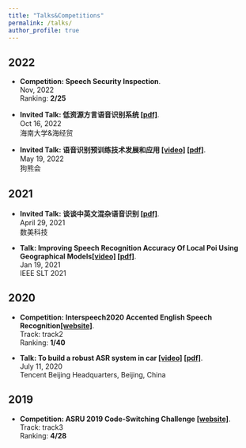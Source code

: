 ```yaml
---
title: "Talks&Competitions"
permalink: /talks/
author_profile: true
---
```


## 2022
* <b>Competition: Speech Security Inspection</b>. <br>
Nov, 2022 <br>
Ranking: <b> 2/25 </b> <br>

* <b>Invited Talk: 低资源方言语音识别系统 [\[pdf\]](https://drive.google.com/file/d/1miZ_00iVl3NwRKsyTMfKjOyvRM2alAa2/view?usp=sharing)</b>. <br>
Oct 16, 2022 <br>
海南大学&海经贸 <br>

* <b>Invited Talk: 语音识别预训练技术发展和应用 [\[video\]](https://www.xiong99.com.cn/page/1445408?navIndex=1) [\[pdf\]](https://drive.google.com/file/d/1VR6wJwF6FKI6DqmypPsJe_UtCferV-l3/view?usp=sharing)</b>. <br>
May 19, 2022 <br>
狗熊会 <br>

## 2021
* <b>Invited Talk: 谈谈中英文混杂语音识别 [\[pdf\]](https://mp.weixin.qq.com/s?__biz=MzkyNzE2ODQ1OA==&mid=2247483846&idx=1&sn=6c96aa33d5f438722cca7cefb61341cf&chksm=c22d6363f55aea7513a943929ce2f71fd4e3ac1520201f26f8a34edd7cc5b0ec44ca384ec666&scene=132#wechat_redirect)</b>. <br>
April 29, 2021 <br>
数美科技 <br>

* <b>Talk: Improving Speech Recognition Accuracy Of Local Poi Using Geographical Models[\[video\]](https://slideslive.com/38951575/improving-speech-recognition-accuracy-of-local-poi-using-geographical-models) [\[pdf\]](https://drive.google.com/file/d/1A0JQ90zU2jqLfcRk-fPXzgCZCib2N3LW/view?usp=sharing)</b>. <br>
Jan 19, 2021 <br>
IEEE SLT 2021 <br>

## 2020
* <b>Competition: Interspeech2020 Accented English Speech Recognition[\[website\]](https://www.datatang.com/INTERSPEECH2020)</b>. <br>
Track: track2 <br>
Ranking: <b> 1/40 </b> <br>

* <b>Talk: To build a robust ASR system in car [\[video\]](https://cloud.tencent.com/developer/salon/live-1246?channel=banner) [\[pdf\]](https://drive.google.com/file/d/1Dg2LRR-3vERf-2zPZqqjcgXQYKKs1FSs/view?usp=sharing)</b>. <br>
July 11, 2020 <br>
Tencent Beijing Headquarters, Beijing, China <br>

## 2019
* <b>Competition: ASRU 2019 Code-Switching Challenge [\[website\]](http://asru2019.org/wp/?page_id=1881)</b>. <br>
Track: track3 <br>
Ranking: <b> 4/28 </b> <br>
